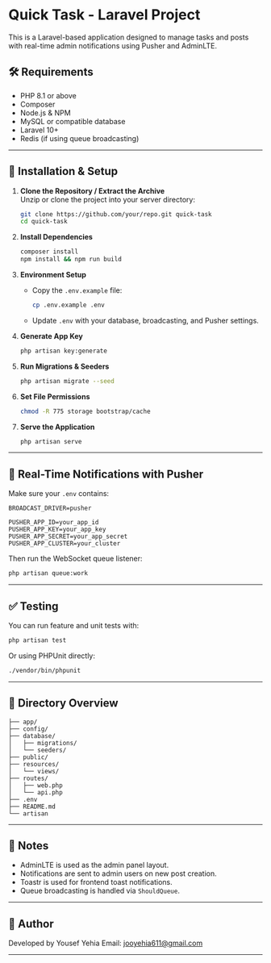 # Quick Task - Laravel Project

This is a Laravel-based application designed to manage tasks and posts with real-time admin notifications using Pusher and AdminLTE.

## 🛠 Requirements

- PHP 8.1 or above  
- Composer  
- Node.js & NPM  
- MySQL or compatible database  
- Laravel 10+  
- Redis (if using queue broadcasting)  

---

## 🚀 Installation & Setup

1. **Clone the Repository / Extract the Archive**  
   Unzip or clone the project into your server directory:
   ```bash
   git clone https://github.com/your/repo.git quick-task
   cd quick-task
   ```

2. **Install Dependencies**
   ```bash
   composer install
   npm install && npm run build
   ```

3. **Environment Setup**
   - Copy the `.env.example` file:
     ```bash
     cp .env.example .env
     ```
   - Update `.env` with your database, broadcasting, and Pusher settings.

4. **Generate App Key**
   ```bash
   php artisan key:generate
   ```

5. **Run Migrations & Seeders**
   ```bash
   php artisan migrate --seed
   ```

6. **Set File Permissions**
   ```bash
   chmod -R 775 storage bootstrap/cache
   ```

7. **Serve the Application**
   ```bash
   php artisan serve
   ```

---

## 🔔 Real-Time Notifications with Pusher

Make sure your `.env` contains:

```
BROADCAST_DRIVER=pusher

PUSHER_APP_ID=your_app_id
PUSHER_APP_KEY=your_app_key
PUSHER_APP_SECRET=your_app_secret
PUSHER_APP_CLUSTER=your_cluster
```

Then run the WebSocket queue listener:

```bash
php artisan queue:work
```

---

## ✅ Testing

You can run feature and unit tests with:

```bash
php artisan test
```

Or using PHPUnit directly:

```bash
./vendor/bin/phpunit
```

---

## 📁 Directory Overview

```
├── app/
├── config/
├── database/
│   ├── migrations/
│   └── seeders/
├── public/
├── resources/
│   └── views/
├── routes/
│   ├── web.php
│   └── api.php
├── .env
├── README.md
└── artisan
```

---

## 📌 Notes

- AdminLTE is used as the admin panel layout.
- Notifications are sent to admin users on new post creation.
- Toastr is used for frontend toast notifications.
- Queue broadcasting is handled via `ShouldQueue`.

---

## 👤 Author

Developed by Yousef Yehia 
Email: jooyehia611@gmail.com

---
